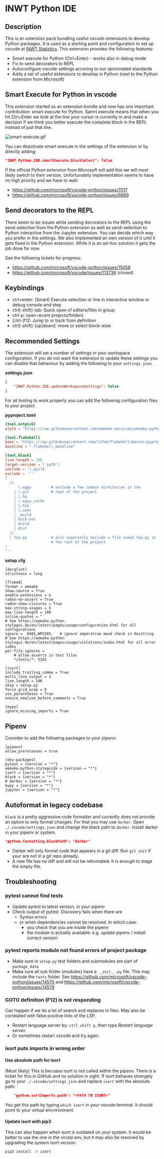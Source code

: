 # INWT Python IDE

## Description

This is an extension pack bundling useful vscode extensions to develop Python
packages. It is used as a starting point and configuration to set up vscode
at [INWT Statistics](https://www.inwt-statistics.de/home.html). This extension
provides the following features:

-   Smart execute for Python (Ctrl+Enter) - works also in debug mode
-   Fix to send decorators to REPL
-   Autoconfigure vscode settings accoring to our opinionated standards
-   Adds a set of useful extensions to develop in Python (next to the Python
    extension from Microsoft)

## Smart Execute for Python in vscode

This extension started as an extension bundle and now has one important
contribution: smart execute for Python. Samrt execute means that when you hit
Ctrl+Enter we look at the line your cursor is currently in and make a decision
if we think you better execute the complete block in the REPL instead of just
that line.

![smart-execute.gif](https://github.com/INWTlab/inwt-python-ide/blob/main/smart-execute.gif)

You can deactivate smart execute in the settings of the extension or by directly adding:

```json
"INWT.Python.IDE.smartExecute.blockSelect": false
```

If the official Python extension from Microsoft will add this we will most
likely switch to their version. Unfortunately implementation seems to have no
high priority and we have to wait:

-   https://github.com/microsoft/vscode-python/issues/7017
-   https://github.com/microsoft/vscode-python/issues/6669

## Send decorators to the REPL

There seem to be issues while sending decorators to the REPL using the
send-selection from the Python extension as well as send-selection to Python
interactive from the Jupyter extension. You can decide which way you prefer in
the settings. We also implemented an own version of it until it gets fixed in
the Python extension. While it is an ad-hoc solution it gets the job done for
now.

See the following tickets for progress:

-   https://github.com/microsoft/vscode-python/issues/15058
-   https://github.com/microsoft/vscode/issues/113736 (closed)

## Keybindings

-   ctrl+enter: (Smart) Execute selection or line in interactive window or debug console
    _and_ step
-   ctrl[-shift]-tab: Quick open of editors/files in group
-   ctrl-p: open recent projects/folders
-   [ctrl-]f12: Jump to or back from definition
-   ctrl[-shift]-[up|down]: move or select block-wise

## Recommended Settings

The extension will set a number of settings in your workspace configuration. If
you do not want the extension to update these settings you can disable that
behaviour by adding the following to your `settings.json`.

**settings.json**

```json
{
    "INWT.Python.IDE.updateWorkspaceSettings": false
}
```

For all tooling to work properly you can add the following configuration files
to your project.

**pyproject.toml**

```toml
[tool.nitpick]
style = "https://raw.githubusercontent.com/wemake-services/wemake-python-styleguide/master/styles/nitpick-style.toml"

[tool.flakehell]
base = "https://raw.githubusercontent.com/life4/flakehell/master/pyproject.toml"
baseline = ".flakehell_baseline"

[tool.black]
line-length = 100
target-version = ['py39']
include = '\.pyi?$'
exclude = '''
(
  /(
      \.eggs         # exclude a few common directories in the
    | \.git          # root of the project
    | \.hg
    | \.mypy_cache
    | \.tox
    | \.venv
    | _build
    | buck-out
    | build
    | dist
  )/
  | foo.py           # also separately exclude a file named foo.py in
                     # the root of the project
)
'''
```

**setup.cfg**

```
[darglint]
strictness = long

[flake8]
format = wemake
show-source = True
enable-extensions = G
radon-no-assert = True
radon-show-closures = True
max-string-usages = 5
max-line-length = 100
inline-quotes = "
# See https://wemake-python-stylegui.de/en/latest/pages/usage/configuration.html for all configurations
ignore =  D401,WPS305,   # ignore imperative mood check in docstring
# See https://wemake-python-stylegui.de/en/latest/pages/usage/violations/index.html for all error codes
per-file-ignores =
    # allow asserts in test files
    */tests/*: S101

[isort]
include_trailing_comma = True
multi_line_output = 3
line_length = 100
skip = setup.py
force_grid_wrap = 0
use_parentheses = True
ensure_newline_before_comments = True

[mypy]
ignore_missing_imports = True
```

## Pipenv

Consider to add the following packages to your pipenv:

```pipfile
[pipenv]
allow_prereleases = true

[dev-packages]
pytest = {version = "*"}
wemake-python-styleguide = {version = "*"}
isort = {version = "*"}
black = {version = "*"}
# darker = {version = "*"}
mypy = {version = "*"}
jupyter = {version = "*"}
```

## Autoformat in legacy codebase

`black` is a pretty aggressive code formatter and currently does not provide an
option to only format changes. For that you may use `darker`. Open
`./.vscode/settings.json` and change the black path to `darker`. Install darker
in your pipenv or system.

```json
"python.formatting.blackPath": "darker"
```

-   Darker will only format code that appears in a git diff. Run `git init` if your are not in a git repo already.
-   A new file has no diff and will not be reformated. It is enough to stage the empty file.

## Troubleshooting

### pytest cannot find tests

-   Update pytest to latest version, in your pipenv
-   Check output of pytest. Discovery fails when there are
    -   Syntax errors
    -   or when dependencies cannot be resolved. In which case:
        -   you check that you are inside the pipenv
        -   the module is actually available: e.g. update pipenv / install correct version

### pytest reports module not found errors of project package

-   Make sure in `setup.py` test folders and submodules are part of `package_data`
-   Make sure all sub folder (modules) have a `__init__.py` file. This may
    include the `tests` folder. See
    https://github.com/microsoft/vscode-python/issues/14570 and
    https://github.com/microsoft/vscode-python/issues/14579

### GOTO definition (F12) is not responding

Can happen if we do a lot of search and replaces in files. May also be correlated
with false positive lints of the LSP.

-   Restart language server by: `ctrl shift p`, then type _Restart language
    server_.
-   Or sometimes restart vscode and try again.

### isort puts imports in wrong order

#### Use absolute path for isort

(Most likely) This is becuase isort is not called within the pipenv. There is a
ticket for this in GitHub and no solution in sight. If isort behaves strangely
go to your `./.vscode/settings.json` and replace `isort` with the absolute path:

```json
    "python.sortImports.path": "<PATH TO ISORT>"
```

You get this path by typing `which isort` in your vscode terminal. It should
point to your virtual envvironment.

#### Update isort with pip3

This can also happen when isort is outdated on your system. It would be better
to use the one in the virutal env, but it may also be resolved by upgrading the
system isort version:

```sh
pip3 install -U isort
```

